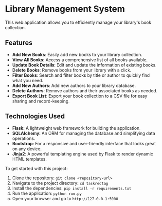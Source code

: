 # Library Management System 

This web application allows you to efficiently manage your library's book collection.

## Features 

- **Add New Books**: Easily add new books to your library collection.
- **View All Books**: Access a comprehensive list of all books available.
- **Update Book Details**: Edit and update the information of existing books.
- **Delete Books**: Remove books from your library with a click.
- **Filter Books**: Search and filter books by title or author to quickly find what you need.
- **Add New Authors**: Add new authors to your library database.
- **Delete Authors**: Remove authors and their associated books as needed.
- **Export Book List**: Export your book collection to a CSV file for easy sharing and record-keeping.

## Technologies Used 

- **Flask**: A lightweight web framework for building the application.
- **SQLAlchemy**: An ORM for managing the database and simplifying data operations.
- **Bootstrap**: For a responsive and user-friendly interface that looks great on any device.
- **Jinja2**: A powerful templating engine used by Flask to render dynamic HTML templates.

To get started with this project:

1. Clone the repository: `git clone <repository-url>`
2. Navigate to the project directory: `cd taskredtag`
3. Install the dependencies: `pip install -r requirements.txt`
4. Run the application: `python run.py`
5. Open your browser and go to `http://127.0.0.1:5000`
